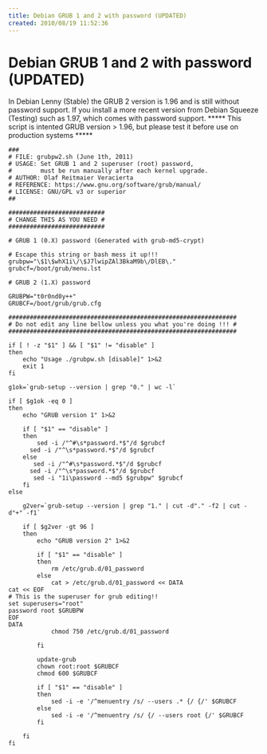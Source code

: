 ```yaml
---
title: Debian GRUB 1 and 2 with password (UPDATED)
created: 2010/08/19 11:52:36
---
```


# Debian GRUB 1 and 2 with password (UPDATED)

In Debian Lenny (Stable) the GRUB 2 version is 1.96 and is still without password support. If you install a more recent version from Debian Squeeze (Testing) such as 1.97, which comes with password support. ***** This script is intented GRUB version > 1.96, but please test it before use on production systems *****
    
    
    
    ###
    # FILE: grubpw2.sh (June 1th, 2011)
    # USAGE: Set GRUB 1 and 2 superuser (root) password,
    #        must be run manually after each kernel upgrade.
    # AUTHOR: Olaf Reitmaier Veracierta 
    # REFERENCE: https://www.gnu.org/software/grub/manual/
    # LICENSE: GNU/GPL v3 or superior
    ##
    
    ###########################
    # CHANGE THIS AS YOU NEED #
    ###########################
    
    # GRUB 1 (0.X) password (Generated with grub-md5-crypt)
    
    # Escape this string or bash mess it up!!!
    grubpw="\$1\$whX1i\/\$J7lwipZAl3BkaM9b\/DlEB\."
    grubcf=/boot/grub/menu.lst
    
    # GRUB 2 (1.X) password
    
    GRUBPW="t0r0nd0y++"
    GRUBCF=/boot/grub/grub.cfg
    
    ################################################################
    # Do not edit any line bellow unless you what you're doing !!! #
    ################################################################
    
    if [ ! -z "$1" ] && [ "$1" != "disable" ]
    then
    	echo "Usage ./grubpw.sh [disable]" 1>&2
    	exit 1
    fi
    
    g1ok=`grub-setup --version | grep "0." | wc -l`
    
    if [ $g1ok -eq 0 ] 
    then
    	echo "GRUB version 1" 1>&2
    
    	if [ "$1" == "disable" ]
    	then
    		sed -i /"^#\s*password.*$"/d $grubcf
          sed -i /"^\s*password.*$"/d $grubcf
    	else
      	   sed -i /"^#\s*password.*$"/d $grubcf
          sed -i /"^\s*password.*$"/d $grubcf
     	   sed -i "1i\password --md5 $grubpw" $grubcf
    	fi
    else
    
    	g2ver=`grub-setup --version | grep "1." | cut -d"." -f2 | cut -d"+" -f1`
    
    	if [ $g2ver -gt 96 ]
    	then
    		echo "GRUB version 2" 1>&2
    	
    		if [ "$1" == "disable" ]
    		then
    			rm /etc/grub.d/01_password
    		else
    			cat > /etc/grub.d/01_password << DATA
    cat << EOF
    # This is the superuser for grub editing!!
    set superusers="root"
    password root $GRUBPW
    EOF
    DATA
    			chmod 750 /etc/grub.d/01_password
    	
    		fi
    
    		update-grub
    		chown root:root $GRUBCF
    		chmod 600 $GRUBCF
    	
    		if [ "$1" == "disable" ]
    		then
    			sed -i -e '/^menuentry /s/ --users .* {/ {/' $GRUBCF
    		else
    			sed -i -e '/^menuentry /s/ {/ --users root {/' $GRUBCF
    		fi
    
    	fi
    fi